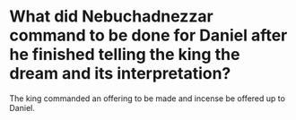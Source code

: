 # What did Nebuchadnezzar command to be done for Daniel after he finished telling the king the dream and its interpretation?

The king commanded an offering to be made and incense be offered up to Daniel.
